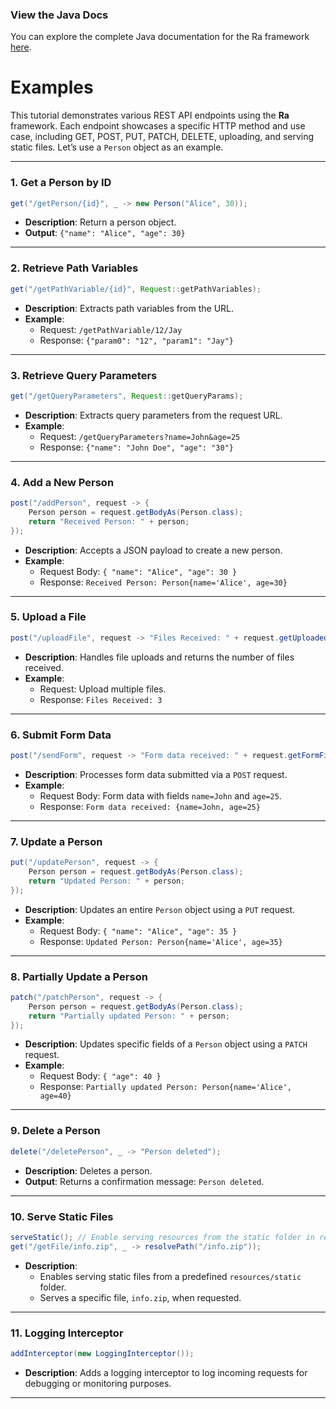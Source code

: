 ### View the Java Docs
You can explore the complete Java documentation for the Ra framework [here](https://kirstenali.github.io/RaCore/).

# Examples

This tutorial demonstrates various REST API endpoints using the **Ra** framework. Each endpoint showcases a specific HTTP method and use case, including GET, POST, PUT, PATCH, DELETE, uploading, and serving static files. Let’s use a `Person` object as an example.

---

### 1. Get a Person by ID
```java
get("/getPerson/{id}", _ -> new Person("Alice", 30));
```
- **Description**: Return a person object.
- **Output**: `{"name": "Alice", "age": 30}`

---

### 2. Retrieve Path Variables
```java
get("/getPathVariable/{id}", Request::getPathVariables);
```
- **Description**: Extracts path variables from the URL.
- **Example**:
    - Request: `/getPathVariable/12/Jay`
    - Response: `{"param0": "12", "param1": "Jay"}`
---

### 3. Retrieve Query Parameters
```java
get("/getQueryParameters", Request::getQueryParams);
```
- **Description**: Extracts query parameters from the request URL.
- **Example**:
    - Request: `/getQueryParameters?name=John&age=25`
    - Response: `{"name": "John Doe", "age": "30"}`

---

### 4. Add a New Person
```java
post("/addPerson", request -> {
    Person person = request.getBodyAs(Person.class);
    return "Received Person: " + person;
});
```
- **Description**: Accepts a JSON payload to create a new person.
- **Example**:
    - Request Body: `{ "name": "Alice", "age": 30 }`
    - Response: `Received Person: Person{name='Alice', age=30}`

---

### 5. Upload a File
```java
post("/uploadFile", request -> "Files Received: " + request.getUploadedFiles().size());
```
- **Description**: Handles file uploads and returns the number of files received.
- **Example**:
    - Request: Upload multiple files.
    - Response: `Files Received: 3`

---

### 6. Submit Form Data
```java
post("/sendForm", request -> "Form data received: " + request.getFormFields());
```
- **Description**: Processes form data submitted via a `POST` request.
- **Example**:
    - Request Body: Form data with fields `name=John` and `age=25`.
    - Response: `Form data received: {name=John, age=25}`

---

### 7. Update a Person
```java
put("/updatePerson", request -> {
    Person person = request.getBodyAs(Person.class);
    return "Updated Person: " + person;
});
```
- **Description**: Updates an entire `Person` object using a `PUT` request.
- **Example**:
    - Request Body: `{ "name": "Alice", "age": 35 }`
    - Response: `Updated Person: Person{name='Alice', age=35}`

---

### 8. Partially Update a Person
```java
patch("/patchPerson", request -> {
    Person person = request.getBodyAs(Person.class);
    return "Partially updated Person: " + person;
});
```
- **Description**: Updates specific fields of a `Person` object using a `PATCH` request.
- **Example**:
    - Request Body: `{ "age": 40 }`
    - Response: `Partially updated Person: Person{name='Alice', age=40}`

---

### 9. Delete a Person
```java
delete("/deletePerson", _ -> "Person deleted");
```
- **Description**: Deletes a person.
- **Output**: Returns a confirmation message: `Person deleted`.

---

### 10. Serve Static Files
```java
serveStatic(); // Enable serving resources from the static folder in resources
get("/getFile/info.zip", _ -> resolvePath("/info.zip"));
```
- **Description**:
    - Enables serving static files from a predefined `resources/static` folder.
    - Serves a specific file, `info.zip`, when requested.

---

### 11. Logging Interceptor
```java
addInterceptor(new LoggingInterceptor());
```
- **Description**: Adds a logging interceptor to log incoming requests for debugging or monitoring purposes.

---
